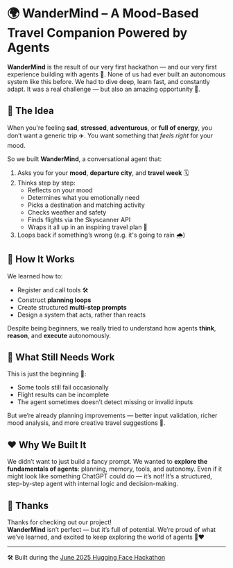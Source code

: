 # 🌍 WanderMind – A Mood-Based Travel Companion Powered by Agents

**WanderMind** is the result of our very first hackathon — and our very first experience building with agents 🤯. None of us had ever built an autonomous system like this before. We had to dive deep, learn fast, and constantly adapt. It was a real challenge — but also an amazing opportunity 💪.

## 🎯 The Idea

When you're feeling **sad**, **stressed**, **adventurous**, or **full of energy**, you don’t want a generic trip ✈️. You want something that *feels right* for your mood.

So we built **WanderMind**, a conversational agent that:
1. Asks you for your **mood**, **departure city**, and **travel week** 🗓️  
2. Thinks step by step:
   - Reflects on your mood
   - Determines what you emotionally need
   - Picks a destination and matching activity
   - Checks weather and safety
   - Finds flights via the Skyscanner API
   - Wraps it all up in an inspiring travel plan 💌  
3. Loops back if something’s wrong (e.g. it's going to rain 🌧️)

## 🔧 How It Works

We learned how to:
- Register and call tools 🛠️
- Construct **planning loops**
- Create structured **multi-step prompts**
- Design a system that acts, rather than reacts

Despite being beginners, we really tried to understand how agents **think**, **reason**, and **execute** autonomously.

## 🚧 What Still Needs Work

This is just the beginning 🚀:
- Some tools still fail occasionally
- Flight results can be incomplete
- The agent sometimes doesn’t detect missing or invalid inputs

But we’re already planning improvements — better input validation, richer mood analysis, and more creative travel suggestions 🧳.

## ❤️ Why We Built It

We didn’t want to just build a fancy prompt. We wanted to **explore the fundamentals of agents**: planning, memory, tools, and autonomy. Even if it might look like something ChatGPT could do — it’s not! It’s a structured, step-by-step agent with internal logic and decision-making.

## 🙏 Thanks

Thanks for checking out our project!  
**WanderMind** isn’t perfect — but it’s full of potential. We’re proud of what we’ve learned, and excited to keep exploring the world of agents 🧠❤️

---

🛠 Built during the [June 2025 Hugging Face Hackathon]([https://huggingface.co/spaces/huggingface-projects/llm-agent](https://huggingface.co/notifications?repoType=space&repoName=AIAgentsTravel%2FAI_Agent_Hackathon))

